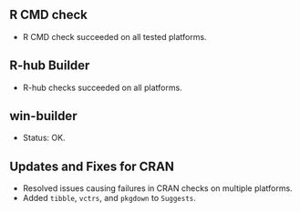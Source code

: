 ## R CMD check

- R CMD check succeeded on all tested platforms.

## R-hub Builder

- R-hub checks succeeded on all platforms.

## win-builder

- Status: OK.

## Updates and Fixes for CRAN

- Resolved issues causing failures in CRAN checks on multiple platforms.
- Added `tibble`, `vctrs`, and `pkgdown` to `Suggests`.

